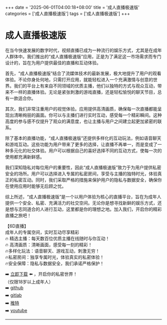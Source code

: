 +++
date = '2025-06-01T04:00:18+08:00'
title = '成人直播极速版'
categories = ['成人直播极速版']
tags = ['成人直播极速版']
+++

# 成人直播极速版

在当今快速发展的数字时代，视频直播已成为一种流行的娱乐方式，尤其是在成年人群体中。我们推出的“成人直播极速版”应用，正是为了满足这一市场需求而专门设计的，旨在为用户提供最佳的直播和互动体验。

首先，“成人直播极速版”结合了流媒体技术的最新发展，极大地提升了用户的观看体验。不论你身处何地，只需打开应用，就能轻松进入一个充满激情与创意的世界。我们的平台上有来自不同领域的优质主播，他们以独特的方式与观众互动，带来不一样的直播体验。无论是紧张刺激的游戏直播，还是轻松愉悦的聊天节目，总有一款适合你。

其次，我们非常注重用户的视觉体验。应用提供高清画质，确保每一次直播都能呈现出清晰绚丽的画面。你可以与主播们进行实时互动，感受每一个精彩瞬间。这种高度的参与感不仅提升了观众的满意度，也让主播与用户之间建立起更加紧密的联系。

除了基本的直播功能，“成人直播极速版”还提供多样化的互动玩法，例如语音聊天和游戏互动。这些功能为用户带来了更多的选择，让直播不再单一，而是变成了一种多元化的社交体验。用户可以根据自己的喜好选择不同的互动方式，使每一次的使用都充满新鲜感。

我们深知隐私对每位用户的重要性，因此“成人直播极速版”致力于为用户提供私密安全的场所。用户可以选择进入专属的私密房间，享受与主播的独特时光，体验真正的私密互动。同时，我们采取严格的措施来保护用户的隐私与数据安全，确保你在使用应用时能够无后顾之忧。

综上所述，“成人直播极速版”是一个以用户体验为核心的直播平台，旨在为成年人提供一个安全、私密、充满活力的社交空间。无论你是想寻找新鲜的娱乐方式，还是想与志同道合的人进行互动，这里都是你的理想之地。加入我们，开启你的精彩直播之旅吧！

【6D直播】  
成年人的专属空间，实时互动尽享精彩  
🔥 精选主播：每天数百位优质主播在线随时与你互动！  
🔥 高清画质：清晰画面，感受每一刻的精彩！  
🔥多样化玩法：语音聊天、游戏互动，刺激无穷！  
🔥私密房间：独享专属时光，体验真实的私密体验！  
🔥安全保障：隐私与数据安全，我们承诺严格保护！  

➡️ [立即下载](https://down123.s3.ap-east-1.amazonaws.com/down/down.html?channelCode=blog) ⬅️ ，开启你的私密世界！  
（仅限18岁以上成年人）  
➡️ [github](https://aldult-live.github.io/)  
➡️ [gitlab](https://seo-09598d.gitlab.io/)  
➡️ [推特](https://x.com/wegame33)  
➡️ [youtube](https://www.youtube.com/@6Dlive)  

---
